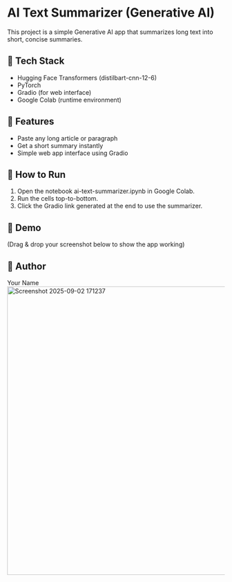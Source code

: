 # AI Text Summarizer (Generative AI)

This project is a simple Generative AI app that summarizes long text into short, concise summaries.

## 🔧 Tech Stack
- Hugging Face Transformers (distilbart-cnn-12-6)
- PyTorch
- Gradio (for web interface)
- Google Colab (runtime environment)

## 🚀 Features
- Paste any long article or paragraph
- Get a short summary instantly
- Simple web app interface using Gradio

## 📂 How to Run
1. Open the notebook ai-text-summarizer.ipynb in Google Colab.
2. Run the cells top-to-bottom.
3. Click the Gradio link generated at the end to use the summarizer.

## 📸 Demo
(Drag & drop your screenshot below to show the app working)

## 📝 Author
Your Name
<img width="1364" height="667" alt="Screenshot 2025-09-02 171237" src="https://github.com/user-attachments/assets/a486abb3-f073-4347-9cf9-d115503a0c2e" />

